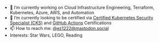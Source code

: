 - 🔭 I’m currently working on Cloud Infrastructure Engineering, Terraform, Kubernetes, Azure, AWS, and Automation
- 🌱 I’m currently looking to be certified via [Certified Kubernetes Security Specialist (CKS)](https://training.linuxfoundation.org/certification/certified-kubernetes-security-specialist/) and [GitHub Actions](https://learn.microsoft.com/en-us/collections/n5p4a5z7keznp5) Certifications
- 📫 How to reach me: [@ez1222@mastodon.social](https://mastodon.social/@ez1222)
- Interests: Star Wars, LEGO, Reading
